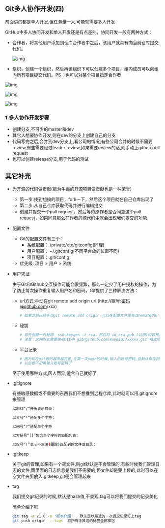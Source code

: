 ## Git多人协作开发(四)

前面讲的都是单人开发,但任务量一大,可能就需要多人开发

GitHub中多人协同开发和单人开发还是有点差别，协同开发一般有两种方式：

+ 合作者，将其他用户添加到仓库合作者中之后，该用户就具有向当前仓库提交代码。

  ![img](https://images2017.cnblogs.com/blog/425762/201708/425762-20170812184010570-2033026003.png)

+ 组织，创建一个组织，然后再该组织下可以创建多个项目，组内成员可以向组内所有项目提交代码。PS：也可以对某个项目指定合作者

![img](https://images2017.cnblogs.com/blog/425762/201708/425762-20170812184315476-1908298543.png)

![img](https://images2017.cnblogs.com/blog/425762/201708/425762-20170812184517429-714911549.png)

![img](https://images2017.cnblogs.com/blog/425762/201708/425762-20170812184808101-1908269866.png)

### 1.多人协作开发步骤

+ 创建分支,不可少的master和dev
+ 其它人想要协作开发,则在dev的分支上创建自己的分支
+ 代码写完之后,合并到dev分支上,看公司的情况,有些公司合并的时候不需要review,有些需要经过leader review,如果需要review的话,则手动上github pull request
+ 也可以创建release分支,用于代码的测试

## 其它补充

+ 为开源的代码做贡献(能为牛逼的开源项目做贡献也是一种荣誉)

  + 第一步:找到想搞的项目，fork一下，然后这个项目就在自己仓库出现了
  + 第二步:从自己仓库获取代码并进行编辑提交
  + 创建并提交一个pull request，然后等待原作者是否同意这个pull request，如果同意那么在作者的源代码中就会出现我们提交的功能

+ 配置文件

  + Git的配置文件有三个：
    - 系统配置： /private/etc/gitconfig(同理)
    - 用户配置： ~/.gitconfig(不同平台放的位置不同)
    - 项目配置：.git/config
  + 优先级: 项目 > 用户 > 系统

+ 用户凭证

  由于Git和Github交互操作可能会很频繁，那么一定少了用户授权的操作，为了防止每次操作重复输入用户名和密码，Git提供了三种解决方法：

  + url方式:手动在git remote add origin url (http://账号:密码@github.com/xxx)

    ```bash
    # 如果之前已经手动git remote add origin 可以在配置文件里修改remote的url
    ```

  + 秘钥

    ```bash
    # 首先创建一对秘钥  ssh-keygen -t rsa，然后将 id_rsa.pub (公钥)内容拷贝到github中，日后操作无需再输入用户名和密码。
    # 注意：这种方式需要使用GIt中 git@github.com:WuPeiqi/xxxxx.git 格式地址。
    ```

  + 平台记录

    ```bash
    # 因为现在git做的越来越完善,在第一次push的时候,输入的账号密码,会默认保存到本地的记录
    # 以后都不用再输入账号密码了
    ```

  至于使用哪种方式,因人而异,适合自己就好了

+ .gitignore

  有些敏感数据或不重要的东西我们不想推到远程仓库,此时就可以用.gitignore来管理

  ```bash
  以斜杠“/”开头表示目录；
  
  以星号“*”通配多个字符；
  
  以问号“?”通配单个字符
  
  以方括号“[]”包含单个字符的匹配列表；
  
  以叹号“!”表示不忽略(跟踪)匹配到的文件或目录；
  ```

+ .gitkeep

  关于git的管理,如果有一个空文件,则git默认是不会管理的,有些时候我们管理日志的文件,而里面的日志信息是我们不需要的,但文件却是要上传的,此时可以在空文件夹里放入.gitkeep,git便会管理起来

+ tag

  我们提交git记录的时候,默认是hash值,不美观,tag可以将我们提交的记录美化

  简单介绍下吧

  ```bash
  git tag -a v1.0 -m '版本介绍'   默认是以最近的一次提交记录打上tag
  git push origin  --tags  将所有未推送的标签全部推送
  ```

  